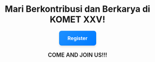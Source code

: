 <h1 style="text-align: center;">Mari Berkontribusi dan Berkarya di KOMET XXV!</h1>

<div style="text-align: center; margin: 20px 0;">
  <a href="https://forms.gle/EfNh9bT43L6oH7Vx5" target="_blank" style="
    display: inline-block;
    background: linear-gradient(135deg, #1E90FF, #007BFF);
    color: white;
    padding: 14px 28px;
    font-size: 16px;
    font-weight: bold;
    border-radius: 8px;
    text-decoration: none;
    box-shadow: 0 4px 6px rgba(0, 0, 0, 0.1);
  ">
    Register
  </a>
</div>

<p style="text-align: center; font-size: 18px; font-weight: 600;">COME AND JOIN US!!!</p>
</div>
